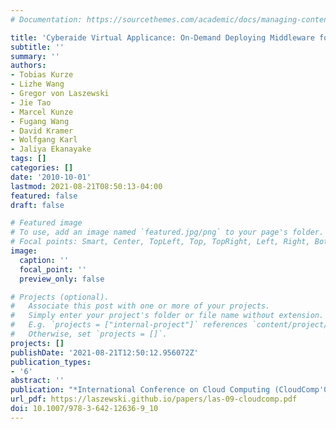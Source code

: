 ```yaml
---
# Documentation: https://sourcethemes.com/academic/docs/managing-content/

title: 'Cyberaide Virtual Applicance: On-Demand Deploying Middleware for Cyberinfrastructure'
subtitle: ''
summary: ''
authors:
- Tobias Kurze
- Lizhe Wang
- Gregor von Laszewski
- Jie Tao
- Marcel Kunze
- Fugang Wang
- David Kramer
- Wolfgang Karl
- Jaliya Ekanayake
tags: []
categories: []
date: '2010-10-01'
lastmod: 2021-08-21T08:50:13-04:00
featured: false
draft: false

# Featured image
# To use, add an image named `featured.jpg/png` to your page's folder.
# Focal points: Smart, Center, TopLeft, Top, TopRight, Left, Right, BottomLeft, Bottom, BottomRight.
image:
  caption: ''
  focal_point: ''
  preview_only: false

# Projects (optional).
#   Associate this post with one or more of your projects.
#   Simply enter your project's folder or file name without extension.
#   E.g. `projects = ["internal-project"]` references `content/project/deep-learning/index.md`.
#   Otherwise, set `projects = []`.
projects: []
publishDate: '2021-08-21T12:50:12.956072Z'
publication_types:
- '6'
abstract: ''
publication: "*International Conference on Cloud Computing (CloudComp'09)*"
url_pdf: https://laszewski.github.io/papers/las-09-cloudcomp.pdf
doi: 10.1007/978-3-642-12636-9_10
---
```

